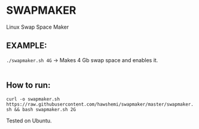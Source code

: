 # SWAPMAKER
Linux Swap Space Maker

## EXAMPLE:
`./swapmaker.sh 4G`
-> Makes 4 Gb swap space and enables it.
<br></br>
## How to run:
`curl -o swapmaker.sh https://raw.githubusercontent.com/hawshemi/swapmaker/master/swapmaker.sh && bash swapmaker.sh 2G`

Tested on Ubuntu.
